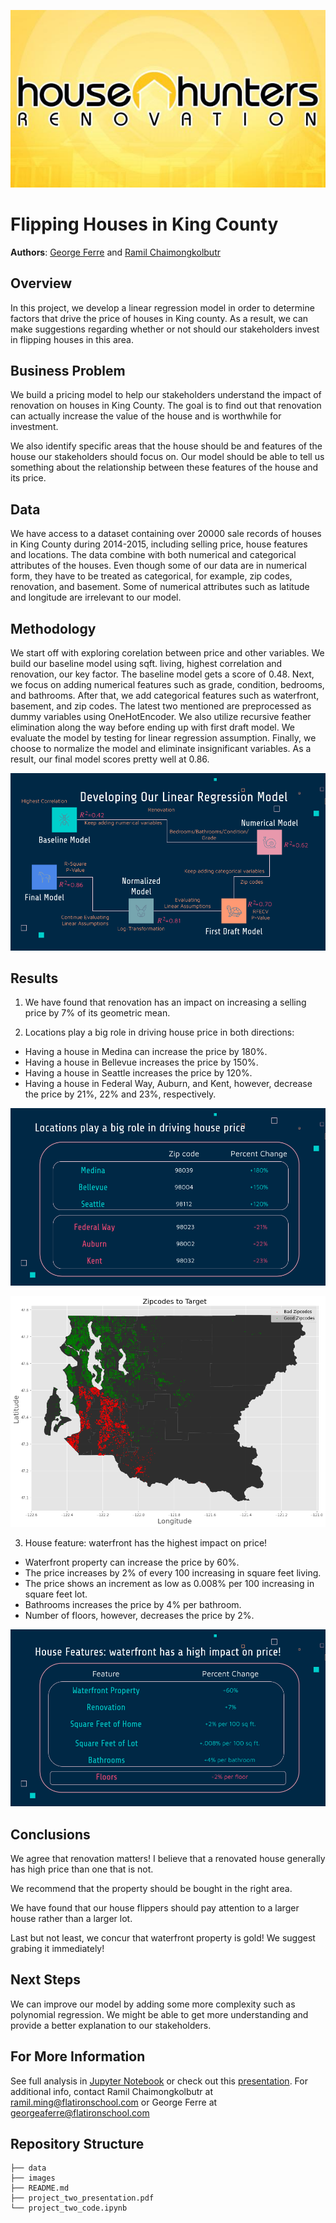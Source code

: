 ![House Hunter](./images/house_hunter.jpeg)

# Flipping Houses in King County

**Authors**: [George Ferre](mailto:george@flatironschool.com) and [Ramil Chaimongkolbutr](mailto:ramil@flatironschool.com)

## Overview

In this project, we develop a linear regression model in order to determine factors that drive the price of houses in King county. As a result, we can make suggestions regarding whether or not should our stakeholders invest in flipping houses in this area. 

## Business Problem

We build a pricing model to help our stakeholders understand the impact of renovation on houses in King County. The goal is to find out that renovation can actually increase the value of the house and is worthwhile for investment. 

We also identify specific areas that the house should be and features of the house our stakeholders should focus on. Our model should be able to tell us something about the relationship between these features of the house and its price.  

## Data

We have access to a dataset containing over 20000 sale records of houses in King County during 2014-2015, including selling price, house features and locations. The data combine with both numerical and categorical attributes of the houses. Even though some of our data are in numerical form, they have to be treated as categorical, for example, zip codes, renovation, and basement. Some of numerical attributes such as latitude and longitude are irrelevant to our model.    

## Methodology

We start off with exploring corelation between price and other variables. We build our baseline model using sqft. living, highest correlation and renovation, our key factor. The baseline model gets a score of 0.48. Next, we focus on adding numerical features such as grade, condition, bedrooms, and bathrooms. After that, we add categorical features such as waterfront, basement, and zip codes. The latest two mentioned are preprocessed as dummy variables using OneHotEncoder. We also utilize recursive feather elimination along the way before ending up with first draft model. We evaluate the model by testing for linear regression assumption. Finally, we choose to normalize the model and eliminate insignificant variables. As a result, our final model scores pretty well at 0.86.  

![methodology](./images/methodfinal.png)

## Results

1. We have found that renovation has an impact on increasing a selling price by 7% of its geometric mean. 

2. Locations play a big role in driving house price in both directions:
- Having a house in Medina can increase the price by 180%.
- Having a house in Bellevue increases the price by 150%.
- Having a house in Seattle increases the price by 120%.
- Having a house in Federal Way, Auburn, and Kent, however, decrease the price by 21%, 22% and 23%, respectively.

![locations](./images/location_final.png)

![Map](./images/map.png)

3. House feature: waterfront has the highest impact on price!
- Waterfront property can increase the price by 60%.
- The price increases by 2% of every 100 increasing in square feet living.
- The price shows an increment as low as 0.008% per 100 increasing in square feet lot.
- Bathrooms increases the price by 4% per bathroom.
- Number of floors, however, decreases the price by 2%.

![features](./images/features_final.png)

## Conclusions

We agree that renovation matters! I believe that a renovated house generally has high price than one that is not.

We recommend that the property should be bought in the right area. 

We have found that our house flippers should pay attention to a larger house rather than a larger lot.

Last but not least, we concur that waterfront property is gold! We suggest grabing it immediately!

## Next Steps

We can improve our model by adding some more complexity such as polynomial regression. We might be able to get more understanding and provide a better explanation to our stakeholders.
 
## For More Information
See full analysis in [Jupyter Notebook](./project2code.ipynb) or check out this [presentation](./presentation.pdf). 
For additional info, contact Ramil Chaimongkolbutr at [ramil.ming@flatironschool.com](mailto:ramil.ming@flatironschool.com) or George Ferre at [georgeaferre@flatironschool.com](mailto:georgeaferre@flatironschool.com)

## Repository Structure

```
├── data
├── images
├── README.md
├── project_two_presentation.pdf
└── project_two_code.ipynb
```
